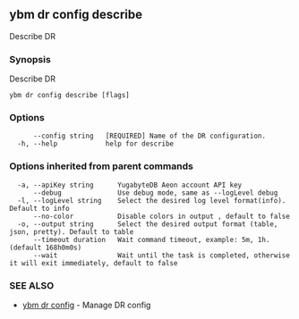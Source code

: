 ## ybm dr config describe

Describe DR

### Synopsis

Describe DR

```
ybm dr config describe [flags]
```

### Options

```
      --config string   [REQUIRED] Name of the DR configuration.
  -h, --help            help for describe
```

### Options inherited from parent commands

```
  -a, --apiKey string      YugabyteDB Aeon account API key
      --debug              Use debug mode, same as --logLevel debug
  -l, --logLevel string    Select the desired log level format(info). Default to info
      --no-color           Disable colors in output , default to false
  -o, --output string      Select the desired output format (table, json, pretty). Default to table
      --timeout duration   Wait command timeout, example: 5m, 1h. (default 168h0m0s)
      --wait               Wait until the task is completed, otherwise it will exit immediately, default to false
```

### SEE ALSO

* [ybm dr config](ybm_dr_config.md)	 - Manage DR config

